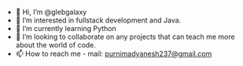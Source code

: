 - 👋 Hi, I’m @glebgalaxy
- 👀 I’m interested in fullstack development and Java.
- 🌱 I’m currently learning Python 
- 💞️ I’m looking to collaborate on any projects that can teach me more about the world of code.
- 📫 How to reach me - mail: purnimadyanesh237@gmail.com
  
<!---
glebgalaxy/glebgalaxy is a ✨ special ✨ repository because its `README.md` (this file) appears on your GitHub profile.
You can click the Preview link to take a look at your changes.
--->
